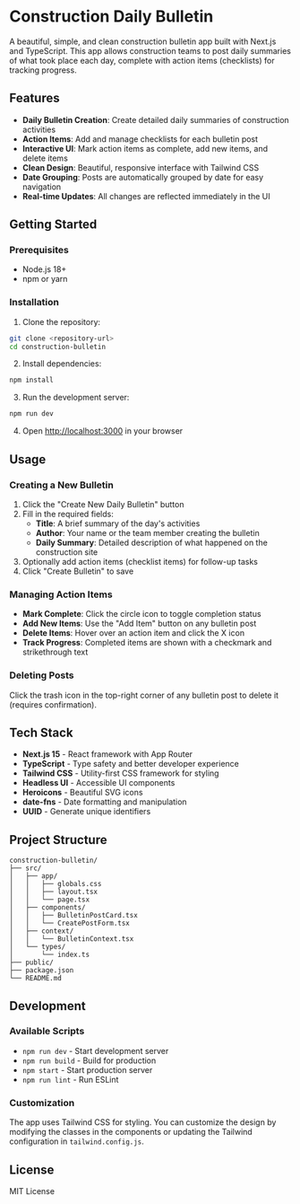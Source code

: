 # Construction Daily Bulletin

A beautiful, simple, and clean construction bulletin app built with Next.js and TypeScript. This app allows construction teams to post daily summaries of what took place each day, complete with action items (checklists) for tracking progress.

## Features

- **Daily Bulletin Creation**: Create detailed daily summaries of construction activities
- **Action Items**: Add and manage checklists for each bulletin post
- **Interactive UI**: Mark action items as complete, add new items, and delete items
- **Clean Design**: Beautiful, responsive interface with Tailwind CSS
- **Date Grouping**: Posts are automatically grouped by date for easy navigation
- **Real-time Updates**: All changes are reflected immediately in the UI

## Getting Started

### Prerequisites

- Node.js 18+ 
- npm or yarn

### Installation

1. Clone the repository:
```bash
git clone <repository-url>
cd construction-bulletin
```

2. Install dependencies:
```bash
npm install
```

3. Run the development server:
```bash
npm run dev
```

4. Open [http://localhost:3000](http://localhost:3000) in your browser

## Usage

### Creating a New Bulletin

1. Click the "Create New Daily Bulletin" button
2. Fill in the required fields:
   - **Title**: A brief summary of the day's activities
   - **Author**: Your name or the team member creating the bulletin
   - **Daily Summary**: Detailed description of what happened on the construction site
3. Optionally add action items (checklist items) for follow-up tasks
4. Click "Create Bulletin" to save

### Managing Action Items

- **Mark Complete**: Click the circle icon to toggle completion status
- **Add New Items**: Use the "Add Item" button on any bulletin post
- **Delete Items**: Hover over an action item and click the X icon
- **Track Progress**: Completed items are shown with a checkmark and strikethrough text

### Deleting Posts

Click the trash icon in the top-right corner of any bulletin post to delete it (requires confirmation).

## Tech Stack

- **Next.js 15** - React framework with App Router
- **TypeScript** - Type safety and better developer experience
- **Tailwind CSS** - Utility-first CSS framework for styling
- **Headless UI** - Accessible UI components
- **Heroicons** - Beautiful SVG icons
- **date-fns** - Date formatting and manipulation
- **UUID** - Generate unique identifiers

## Project Structure

```
construction-bulletin/
├── src/
│   ├── app/
│   │   ├── globals.css
│   │   ├── layout.tsx
│   │   └── page.tsx
│   ├── components/
│   │   ├── BulletinPostCard.tsx
│   │   └── CreatePostForm.tsx
│   ├── context/
│   │   └── BulletinContext.tsx
│   └── types/
│       └── index.ts
├── public/
├── package.json
└── README.md
```

## Development

### Available Scripts

- `npm run dev` - Start development server
- `npm run build` - Build for production
- `npm start` - Start production server
- `npm run lint` - Run ESLint

### Customization

The app uses Tailwind CSS for styling. You can customize the design by modifying the classes in the components or updating the Tailwind configuration in `tailwind.config.js`.

## License

MIT License
